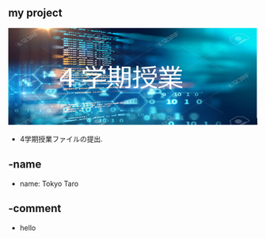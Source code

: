 ## my project
![背景](https://github.com/190161/190161_sample/blob/master/img2.jpg)
- 4学期授業ファイルの提出.

## -name
- name: Tokyo Taro

## -comment
- hello



